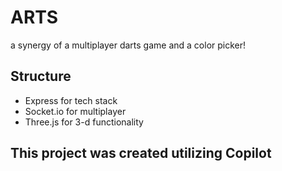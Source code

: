 # ARTS
a synergy of a multiplayer darts game and a color picker! 

## Structure
- Express for tech stack
- Socket.io for multiplayer
- Three.js for 3-d functionality

## This project was created utilizing Copilot